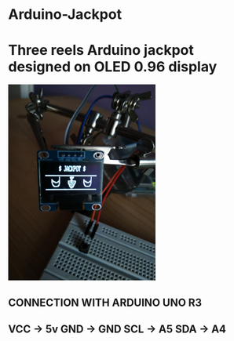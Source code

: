 # Arduino-Jackpot
<h1>Three reels Arduino jackpot designed on OLED 0.96 display</h1>
<img src="https://github.com/Adam-Koz/Arduino-Jackpot/blob/main/img/JackpotIMG.jpg" width="300" height="400" />
<h2>CONNECTION WITH ARDUINO UNO R3<h2/>
  VCC -> 5v
  GND -> GND
  SCL -> A5
  SDA -> A4

